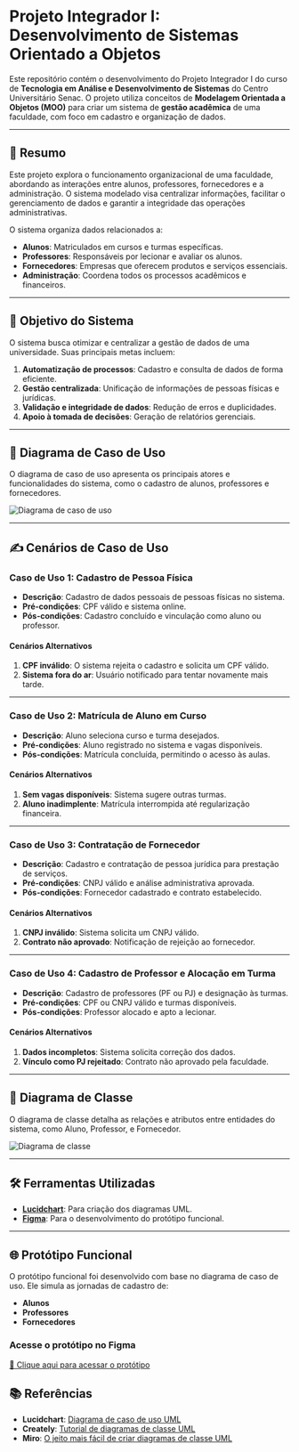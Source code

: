 # Projeto Integrador I: Desenvolvimento de Sistemas Orientado a Objetos

Este repositório contém o desenvolvimento do Projeto Integrador I do curso de **Tecnologia em Análise e Desenvolvimento de Sistemas** do Centro Universitário Senac. O projeto utiliza conceitos de **Modelagem Orientada a Objetos (MOO)** para criar um sistema de **gestão acadêmica** de uma faculdade, com foco em cadastro e organização de dados.

---

## 📄 **Resumo**

Este projeto explora o funcionamento organizacional de uma faculdade, abordando as interações entre alunos, professores, fornecedores e a administração. O sistema modelado visa centralizar informações, facilitar o gerenciamento de dados e garantir a integridade das operações administrativas.

O sistema organiza dados relacionados a:
- **Alunos**: Matriculados em cursos e turmas específicas.
- **Professores**: Responsáveis por lecionar e avaliar os alunos.
- **Fornecedores**: Empresas que oferecem produtos e serviços essenciais.
- **Administração**: Coordena todos os processos acadêmicos e financeiros.

---

## 🎯 **Objetivo do Sistema**

O sistema busca otimizar e centralizar a gestão de dados de uma universidade. Suas principais metas incluem:
1. **Automatização de processos**: Cadastro e consulta de dados de forma eficiente.
2. **Gestão centralizada**: Unificação de informações de pessoas físicas e jurídicas.
3. **Validação e integridade de dados**: Redução de erros e duplicidades.
4. **Apoio à tomada de decisões**: Geração de relatórios gerenciais.

---

## 📌 **Diagrama de Caso de Uso**

O diagrama de caso de uso apresenta os principais atores e funcionalidades do sistema, como o cadastro de alunos, professores e fornecedores.  

![Diagrama de caso de uso](https://imgur.com/a/VywGwhZ)

---

## ✍️ **Cenários de Caso de Uso**

### **Caso de Uso 1: Cadastro de Pessoa Física**
- **Descrição**: Cadastro de dados pessoais de pessoas físicas no sistema.
- **Pré-condições**: CPF válido e sistema online.
- **Pós-condições**: Cadastro concluído e vinculação como aluno ou professor.

#### **Cenários Alternativos**
1. **CPF inválido**: O sistema rejeita o cadastro e solicita um CPF válido.
2. **Sistema fora do ar**: Usuário notificado para tentar novamente mais tarde.

---

### **Caso de Uso 2: Matrícula de Aluno em Curso**
- **Descrição**: Aluno seleciona curso e turma desejados.
- **Pré-condições**: Aluno registrado no sistema e vagas disponíveis.
- **Pós-condições**: Matrícula concluída, permitindo o acesso às aulas.

#### **Cenários Alternativos**
1. **Sem vagas disponíveis**: Sistema sugere outras turmas.
2. **Aluno inadimplente**: Matrícula interrompida até regularização financeira.

---

### **Caso de Uso 3: Contratação de Fornecedor**
- **Descrição**: Cadastro e contratação de pessoa jurídica para prestação de serviços.
- **Pré-condições**: CNPJ válido e análise administrativa aprovada.
- **Pós-condições**: Fornecedor cadastrado e contrato estabelecido.

#### **Cenários Alternativos**
1. **CNPJ inválido**: Sistema solicita um CNPJ válido.
2. **Contrato não aprovado**: Notificação de rejeição ao fornecedor.

---

### **Caso de Uso 4: Cadastro de Professor e Alocação em Turma**
- **Descrição**: Cadastro de professores (PF ou PJ) e designação às turmas.
- **Pré-condições**: CPF ou CNPJ válido e turmas disponíveis.
- **Pós-condições**: Professor alocado e apto a lecionar.

#### **Cenários Alternativos**
1. **Dados incompletos**: Sistema solicita correção dos dados.
2. **Vínculo como PJ rejeitado**: Contrato não aprovado pela faculdade.

---

## 📂 **Diagrama de Classe**

O diagrama de classe detalha as relações e atributos entre entidades do sistema, como Aluno, Professor, e Fornecedor.  

![Diagrama de classe](./Images/Diagrama-de-classe.jpg "Diagrama de classe de sistema de cadastro de uma faculdade")

---

## 🛠️ **Ferramentas Utilizadas**
- **[Lucidchart](https://www.lucidchart.com/)**: Para criação dos diagramas UML.
- **[Figma](https://www.figma.com/)**: Para o desenvolvimento do protótipo funcional.

---

## 🌐 **Protótipo Funcional**

O protótipo funcional foi desenvolvido com base no diagrama de caso de uso. Ele simula as jornadas de cadastro de:
- **Alunos**
- **Professores**
- **Fornecedores**

### **Acesse o protótipo no Figma**  
[🔗 Clique aqui para acessar o protótipo](https://www.figma.com/design/pkkBQVRADTYcfmO2tnlJQj/Projeto-Integrador-II?node-id=0-1&t=pEZ4a5mmYh5KkvhL-1)



## 📚 **Referências**
- **Lucidchart**: [Diagrama de caso de uso UML](https://www.lucidchart.com/pages/pt/diagrama-de-caso-de-uso-uml)
- **Creately**: [Tutorial de diagramas de classe UML](https://creately.com/blog/pt/diagrama/tutorial-diagrama-de-classes/)
- **Miro**: [O jeito mais fácil de criar diagramas de classe UML](https://miro.com/pt/diagrama/diagrama-classes-uml/)
